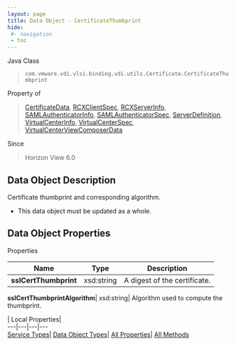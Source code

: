 ```yaml
---
layout: page
title: Data Object - CertificateThumbprint
hide:
 #- navigation
 - toc
---
```






Java Class  
> `com.vmware.vdi.vlsi.binding.vdi.utils.Certificate.CertificateThumbprint`

Property of  
> [CertificateData](vdi.utils.Certificate.CertificateData.md#field_detail), [RCXClientSpec](vdi.infrastructure.RCX.RCXClientSpec.md#field_detail), [RCXServerInfo](vdi.infrastructure.RCX.RCXServerInfo.md#field_detail), [SAMLAuthenticatorInfo](vdi.infrastructure.SAMLAuthenticator.SAMLAuthenticatorInfo.md#field_detail), [SAMLAuthenticatorSpec](vdi.infrastructure.SAMLAuthenticator.SAMLAuthenticatorSpec.md#field_detail), [ServerDefinition](vdi.utils.Certificate.ServerDefinition.md#field_detail), [VirtualCenterInfo](vdi.infrastructure.VirtualCenter.VirtualCenterInfo.md#field_detail), [VirtualCenterSpec](vdi.infrastructure.VirtualCenter.VirtualCenterSpec.md#field_detail), [VirtualCenterViewComposerData](vdi.infrastructure.VirtualCenter.ViewComposerData.md#field_detail)

Since  
> Horizon View 6.0


## Data Object Description 

Certificate thumbprint and corresponding algorithm. 

  * This data object must be updated as a whole.



## Data Object Properties

Properties

Name |  Type |  Description   
---|---|---  
**sslCertThumbprint**|  xsd:string|  A digest of the certificate.   
  
**sslCertThumbprintAlgorithm**|  xsd:string|  Algorithm used to compute the thumbprint.   
  
  
  
 | Local Properties|   
---|---|---|---  
[Service Types](index-mo_types.md)| [Data Object Types](index-do_types.md)| [All Properties](index-properties.md)| [All Methods](index-methods.md)  
  
  
